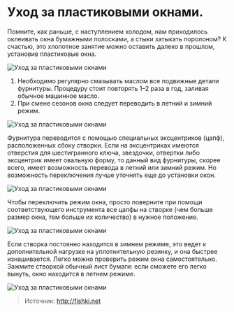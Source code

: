 # Уход за пластиковыми окнами.
 Помните, как раньше, с наступлением холодом, нам приходилось оклеивать окна бумажными полосками, а стыки затыкать поролоном? К счастью, это хлопотное занятие можно оставить далеко в прошлом, установив пластиковые окна.

![Уход за пластиковыми окнами](/images/Houseworks/Building/slid-a.png 'Уход за пластиковыми окнами')

1. Необходимо регулярно смазывать маслом все подвижные детали фурнитуры. Процедуру стоит повторять 1–2 раза в год, заливая обычное машинное масло.
2. При смене сезонов окна следует переводить в летний и зимний режим.

![Уход за пластиковыми окнами](/images/Houseworks/Building/slid-b.jpg 'Уход за пластиковыми окнами')

Фурнитура переводится с помощью специальных эксцентриков (цапф), расположенных сбоку створки. Если на эксцентриках имеются отверстия для шестигранного ключа, звездочки, отвертки либо эксцентрик имеет овальную форму, то данный вид фурнитуры, скорее всего, имеет возможность перевода в летний или зимний режим. Но возможность переключения лучше уточнять еще до установки окон.

![Уход за пластиковыми окнами](/images/Houseworks/Building/slid-e.jpg 'Уход за пластиковыми окнами')

Чтобы переключить режим окна, просто поверните при помощи соответствующего инструмента все цапфы на створке (чем больше размер окна, тем больше их количество) в нужное положение.

![Уход за пластиковыми окнами](/images/Houseworks/Building/slid-c.jpg 'Уход за пластиковыми окнами')

Если створка постоянно находится в зимнем режиме, это ведет к дополнительной нагрузке на уплотнительную резинку, и она быстрее изнашивается. Легко можно проверить режим окна самостоятельно. Зажмите створкой обычный лист бумаги: если сможете его легко вынуть, окно находится в летнем режиме.

![Уход за пластиковыми окнами](/images/Houseworks/Building/slid-d.jpg 'Уход за пластиковыми окнами')

> Источник: http://fishki.net
